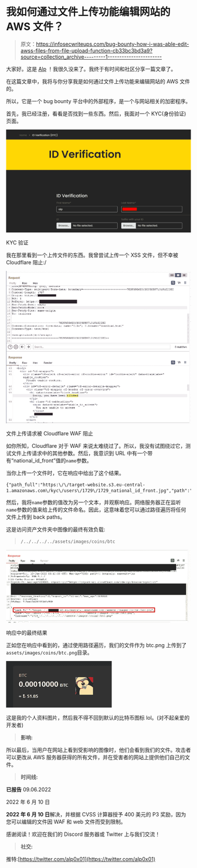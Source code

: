 # 我如何通过文件上传功能编辑网站的 AWS 文件？

> 原文：<https://infosecwriteups.com/bug-bounty-how-i-was-able-edit-awss-files-from-file-upload-function-cb33bc3bd3a9?source=collection_archive---------1----------------------->

大家好。这是 [Alp](https://medium.com/u/d96c4a8eb315?source=post_page-----cb33bc3bd3a9--------------------------------) ！我很久没来了。我终于有时间和社区分享一篇文章了。

在这篇文章中，我将与你分享我是如何通过文件上传功能来编辑网站的 AWS 文件的。

所以，它是一个 bug bounty 平台中的外部程序，是一个与网站相关的加密程序。

首先，我已经注册，看看是否找到一些东西。然后，我面对一个 KYC(身份验证)页面。

![](img/8665042846061cea2dcf3dc190c83826.png)

KYC 验证

我在那里看到一个上传文件的东西。我曾尝试上传一个 XSS 文件，但不幸被 Cloudflare 阻止:/

![](img/f72b7b98e86e71f6fb2685f2c0f1acec.png)

文件上传请求被 Cloudflare WAF 阻止

如你所知，Cloudflare 对于 WAF 来说太难绕过了。所以，我没有试图绕过它，测试文件上传请求中的其他参数。然后，我意识到 URL 中有一个带有“national_id_front”值的`name`参数。

当你上传一个文件时，它在响应中给出了这个结果。

```
{"path_full":"https:\/\/target-website.s3.eu-central-1.amazonaws.com\/kyc\/users\/1729\/1729_national_id_front.jpg","path":"kyc\/users\/1729\/1729_national_id_front.jpg","filename":"1729_national_id_front.jpg"}
```

然后，我将`name`参数的值改为另一个文本，并观察响应。网络服务器正在监听`name`参数的值来给上传的文件命名。因此，这意味着您可以通过路径遍历将任何文件上传到 back paths。

这是访问资产文件夹中图像的最终有效负载:

> `/../../../../assets/images/coins/btc`

![](img/6a635c181557c0bae38d2149fee551bc.png)

响应中的最终结果

正如您在响应中看到的，通过使用路径遍历，我们的文件作为 btc.png 上传到了`assets/images/coins/btc.png`目录。

![](img/5dbaa3e4c068d137429a7b336a1edd80.png)

这是我的个人资料图片，然后我不得不回到默认的比特币图标 lol。(对不起亲爱的开发者)

> **影响:**

所以最后，当用户在网站上看到受影响的图像时，他们会看到我们的文件。攻击者可以更改从 AWS 服务器获得的所有文件，并在受害者的网站上提供他们自己的文件。

> **时间线:**

**已报告** 09.06.2022

2022 年 6 月 10 日

**2022 年 6 月 10 日**解决，并根据 CVSS 计算器授予 400 美元的 P3 奖励，因为您可以编辑的文件因 WAF 和 web 文件而受到限制。

感谢阅读！欢迎在我们的 Discord 服务器或 Twitter 上与我们交流！

> **社交:**

推特:[https://twitter.com/alp0x01](https://twitter.com/alp0x01)